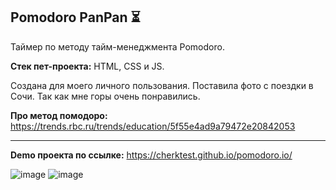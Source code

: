 Pomodoro PanPan ⏳
----

Таймер по методу тайм-менеджмента Pomodoro.

**Стек пет-проекта:** HTML, CSS и JS. 


Создана для моего личного пользования. Поставила фото с поездки в Сочи. Так как мне горы очень понравились. 

**Про метод помодоро:** https://trends.rbc.ru/trends/education/5f55e4ad9a79472e20842053


----
**Demo проекта по ссылке:** https://cherktest.github.io/pomodoro.io/

![image](https://github.com/cherktest/pomodoro.io/assets/40435922/e391ad91-2e0a-4e7f-83cd-8825332b8db1)
![image](https://github.com/cherktest/pomodoro.io/assets/40435922/99e32b1a-0581-43d2-9b92-2fe938644d16)
